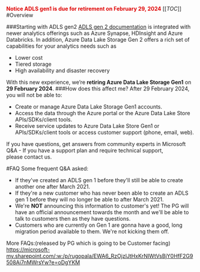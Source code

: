 
<span style="color:#DF0101;">**Notice ADLS gen1 is due for retirement on February 29, 2024**</span>
[[_TOC_]]
#Overview

###Starting with ADLS gen2 
[ADLS gen 2 documentation](https://docs.microsoft.com/en-us/azure/storage/blobs/data-lake-storage-introduction) is integrated with newer analytics offerings such as Azure Synapse, HDInsight and Azure Databricks. In addition, Azure Data Lake Storage Gen 2 offers a rich set of capabilities for your analytics needs such as

- Lower cost
- Tiered storage
- High availability and disaster recovery

With this new experience, we’re **retiring Azure Data Lake Storage Gen1** on **29 February 2024**.
###How does this affect me?
After 29 February 2024, you will not be able to:

- Create or manage Azure Data Lake Storage Gen1 accounts.
- Access the data through the Azure portal or the Azure Data Lake Store APIs/SDKs/client tools.
- Receive service updates to Azure Data Lake Store Gen1 or APIs/SDKs/client tools or access customer support (phone, email, web).

If you have questions, get answers from community experts in Microsoft Q&A - If you have a support plan and require technical support, please contact us.


#FAQ
Some frequent Q&A asked:

- If they've created an ADLS gen 1 before they'll still be able to create another one after March 2021.
- If they're a new customer who has never been able to create an ADLS gen 1 before they will no longer be able to after March 2021.
- We're **NOT** announcing this information to customer's yet! The PG will have an official announcement towards the month and we'll be able to talk to customers then as they have questions.
- Customers who are currently on Gen 1 are gonna have a good, long migration period available to them. We're not kicking them off.

More FAQs:(released by PG which is going to be Customer facing)
https://microsoft-my.sharepoint.com/:w:/p/rugopala/EWA6_RzOjzlJtHxKrNIWtVsBjY0HfF2G9508Ai7nMWrsYw?e=oDgYKM

